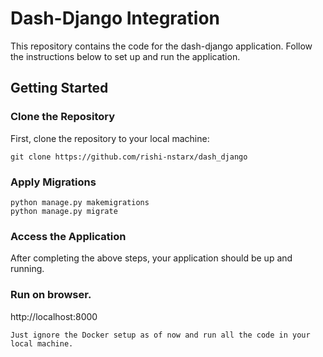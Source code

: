 <h1>Dash-Django Integration</h1>

<p>This repository contains the code for the dash-django application. Follow the instructions below to set up and run the application.</p>

<h2>Getting Started</h2>

<h3>Clone the Repository</h3>
<p>First, clone the repository to your local machine:</p>

<pre><code>git clone https://github.com/rishi-nstarx/dash_django
</code></pre>

<h3>Apply Migrations</h3>
<pre><code>python manage.py makemigrations
python manage.py migrate
</code></pre>

<h3>Access the Application</h3>
<p>After completing the above steps, your application should be up and running.</p>

<h3>Run on browser.</h3>
<p>http://localhost:8000</p>




```Just ignore the Docker setup as of now and run all the code in your local machine.```
